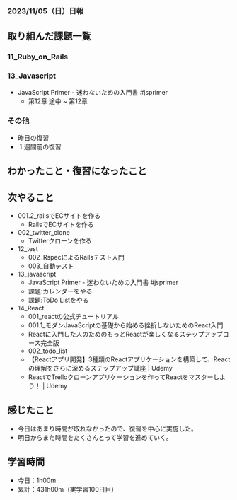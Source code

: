 ### 2023/11/05（日）日報
## 取り組んだ課題一覧

### 11_Ruby_on_Rails
 <!-- - 今週の復習  -->
  <!-- - 001.2_railsでECサイトを作る
    - RailsでECサイトを作る 
      - 購入明細機能
        - 明細の一覧、詳細ページ作成
        - 論理削除の実装 -->

### 13_Javascript
  - JavaScript Primer - 迷わないための入門書 #jsprimer
    - 第12章 途中 ~ 第12章

### その他
<!-- - ブログ執筆
  - [【Rails】flash[:notice]とか書くから、flashのキーはシンボルだと思ってたら「文字列」だった](https://tatsuki-ju.hatenablog.com/entry/2023/10/25/155851) -->
<!-- - 模写コーディング
  - [作って学ぶコーディング学習サイト](https://code-step.com/)
    - [【入門編】recipemenu](https://github.com/imahoritatsuki/copyingCoding/tree/main/introductory-recipemenu/output) -->
<!-- - 関連書籍
  - [Good Code, Bad Code ～持続可能な開発のためのソフトウェアエンジニア的思考](https://amzn.asia/d/7NzMcZp) -->
<!-- - 関連記事・動画
  - [初心者プログラマが犯しがちな過ち25選](https://qiita.com/rana_kualu/items/379eefb3a40c6b44cb92) -->
- 昨日の復習
- １週間前の復習

## わかったこと・復習になったこと
  <!-- - [JavaScript オブジェクトの列挙](https://www.notion.so/JavaScript-4f84ea77ca244191b8f016ea719f3690?pvs=4)（新）
  - [JavaScript オブジェクトのマージと複製](https://www.notion.so/JavaScript-d3184974561f40daaf7c37a69469f409?pvs=4)（新）
  - [JavaScript Array.atで配列の末尾からの位置に直接アクセスする](https://www.notion.so/JavaScript-Array-at-591da5467e5849ac9e724a52779f253d?pvs=4)（新）
  - [JavaScript 配列から要素を検索する方法](https://www.notion.so/JavaScript-4ffb2dc4ff9a4d76926a1732373d6481?pvs=4)（新）
  - [JavaScript 配列の要素の追加と削除](https://www.notion.so/JavaScript-4c4f6f7a453d406cbe68c42c2e9b50d1?pvs=4)（新）
  - [JavaScript 配列の結合・展開・フラット化](https://www.notion.so/JavaScript-cac5a7f7451a4832a6df453bde0d5cb4?pvs=4)（新）
  - [JavaScript 配列の破壊的・非破壊的メソッド](https://www.notion.so/JavaScript-f049725d26044e169a4b77d1bae121ad?pvs=4)（新）
  - [JavaScript 配列の反復処理をするメソッド](https://www.notion.so/JavaScript-5753c664d2164e31bc0ffe7b7b061ae8?pvs=4)（復）
  - [JavaScript String.atで文字列の相対的な位置にある文字にアクセスする](https://www.notion.so/JavaScript-String-at-d9acf4638e19412b8a05468a40a072fd?pvs=4)（新） -->

## 次やること
  - 001.2_railsでECサイトを作る
    - RailsでECサイトを作る
  - 002_twitter_clone
    - Twitterクローンを作る
- 12_test
  - 002_RspecによるRailsテスト入門
  - 003_自動テスト
- 13_javascript
  - JavaScript Primer - 迷わないための入門書 #jsprimer
  - 課題:カレンダーをやる
  - 課題:ToDo Listをやる
- 14_React
  - 001_reactの公式チュートリアル
  - 001.1_モダンJavaScriptの基礎から始める挫折しないためのReact入門.
  - Reactに入門した人のためのもっとReactが楽しくなるステップアップコース完全版
  - 002_todo_list
  - 【Reactアプリ開発】3種類のReactアプリケーションを構築して、Reactの理解をさらに深めるステップアップ講座 | Udemy
  - ReactでTrelloクローンアプリケーションを作ってReactをマスターしよう！ | Udemy

## 感じたこと
- 今日はあまり時間が取れなかったので、復習を中心に実施した。
- 明日からまた時間をたくさんとって学習を進めていく。


## 学習時間
- 今日：1h00m
- 累計：431h00m（実学習100日目）

